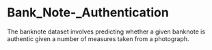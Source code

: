 # Bank_Note-_Authentication
The banknote dataset involves predicting whether a given banknote is authentic given a number of measures taken from a photograph.
